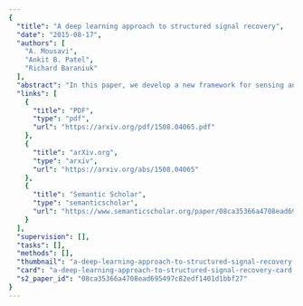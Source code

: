 ```yaml
---
{
  "title": "A deep learning approach to structured signal recovery",
  "date": "2015-08-17",
  "authors": [
    "A. Mousavi",
    "Ankit B. Patel",
    "Richard Baraniuk"
  ],
  "abstract": "In this paper, we develop a new framework for sensing and recovering structured signals. In contrast to compressive sensing (CS) systems that employ linear measurements, sparse representations, and computationally complex convex/greedy algorithms, we introduce a deep learning framework that supports both linear and mildly nonlinear measurements, that learns a structured representation from training data, and that efficiently computes a signal estimate. In particular, we apply a stacked denoising autoencoder (SDA), as an unsupervised feature learner. SDA enables us to capture statistical dependencies between the different elements of certain signals and improve signal recovery performance as compared to the CS approach.",
  "links": [
    {
      "title": "PDF",
      "type": "pdf",
      "url": "https://arxiv.org/pdf/1508.04065.pdf"
    },
    {
      "title": "arXiv.org",
      "type": "arxiv",
      "url": "https://arxiv.org/abs/1508.04065"
    },
    {
      "title": "Semantic Scholar",
      "type": "semanticscholar",
      "url": "https://www.semanticscholar.org/paper/08ca35366a4708ead695497c82edf1401d1bbf27"
    }
  ],
  "supervision": [],
  "tasks": [],
  "methods": [],
  "thumbnail": "a-deep-learning-approach-to-structured-signal-recovery-thumb.jpg",
  "card": "a-deep-learning-approach-to-structured-signal-recovery-card.jpg",
  "s2_paper_id": "08ca35366a4708ead695497c82edf1401d1bbf27"
}
---
```


